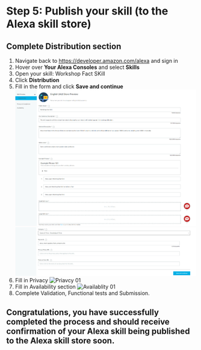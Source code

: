 # Step 5: Publish your skill (to the Alexa skill store)

## Complete Distribution section
1.	Navigate back to https://developer.amazon.com/alexa and sign in
2.	Hover over <b>Your Alexa Consoles</b> and select <b>Skills</b><br />
3.  Open your skill: Workshop Fact SKill
4.	Click <b>Distribution</b>
5.	Fill in the form and click <b>Save and continue</b> <br />
![Distribution 01](https://github.com/h0psing/melb-amazon-alexa-meetup/blob/master/images/distribution-01.png)
![Distribution 02](https://github.com/h0psing/melb-amazon-alexa-meetup/blob/master/images/distribution-02.png)
6. Fill in Privacy
![Priavcy 01](https://github.com/h0psing/melb-amazon-alexa-meetup/blob/master/images/privacy-01.png)
7. Fill in Availability section
![Availablity 01](https://github.com/h0psing/melb-amazon-alexa-meetup/blob/master/images/availablity-01.png)
8. Complete Validation, Functional tests and Submission.

## Congratulations, you have successfully completed the process and should receive confirmation of your Alexa skill being published to the Alexa skill store soon. 









